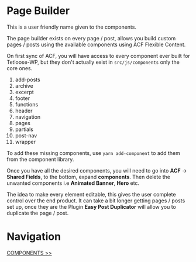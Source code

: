 # Page Builder

This is a user friendly name given to the components.

The page builder exists on every page / post, allows you build custom pages / posts using the available components using ACF Flexible Content.

On first sync of ACF, you will have access to every component ever built for Tetloose-WP, but they don't actually exist in `src/js/components` only the core ones.

1. add-posts
2. archive
3. excerpt
4. footer
5. functions
6. header
7. navigation
8. pages
9. partials
10. post-nav
11. wrapper

To add these missing components, use `yarn add-component` to add them from the component library.

Once you have all the desired components, you will need to go into **ACF** -> **Shared Fields**, to the bottom, expand **components**. Then delete the unwanted components i.e **Animated Banner**, **Hero** etc.

The idea to make every element editable, this gives the user complete control over the end product. It can take a bit longer getting pages / posts set up, once they are the Plugin **Easy Post Duplicator** will allow you to duplicate the page / post.

# Navigation

[COMPONENTS >>](components.md)
